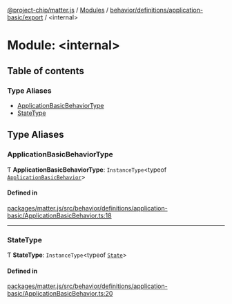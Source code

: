 [@project-chip/matter.js](../README.md) / [Modules](../modules.md) / [behavior/definitions/application-basic/export](behavior_definitions_application_basic_export.md) / \<internal\>

# Module: \<internal\>

## Table of contents

### Type Aliases

- [ApplicationBasicBehaviorType](behavior_definitions_application_basic_export._internal_.md#applicationbasicbehaviortype)
- [StateType](behavior_definitions_application_basic_export._internal_.md#statetype)

## Type Aliases

### ApplicationBasicBehaviorType

Ƭ **ApplicationBasicBehaviorType**: `InstanceType`\<typeof [`ApplicationBasicBehavior`](behavior_definitions_application_basic_export.md#applicationbasicbehavior)\>

#### Defined in

[packages/matter.js/src/behavior/definitions/application-basic/ApplicationBasicBehavior.ts:18](https://github.com/project-chip/matter.js/blob/5f71eedebdb9fa54338bde320c311bb359b7455d/packages/matter.js/src/behavior/definitions/application-basic/ApplicationBasicBehavior.ts#L18)

___

### StateType

Ƭ **StateType**: `InstanceType`\<typeof [`State`](../classes/behavior_definitions_application_basic_export.ApplicationBasicServer.md#state-1)\>

#### Defined in

[packages/matter.js/src/behavior/definitions/application-basic/ApplicationBasicBehavior.ts:20](https://github.com/project-chip/matter.js/blob/5f71eedebdb9fa54338bde320c311bb359b7455d/packages/matter.js/src/behavior/definitions/application-basic/ApplicationBasicBehavior.ts#L20)
